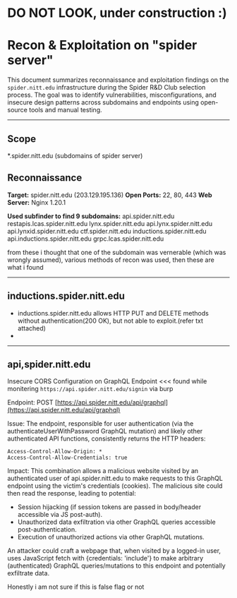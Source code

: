 # DO NOT LOOK, under construction :)

# Recon & Exploitation on "spider server"

This document summarizes reconnaissance and exploitation findings on the `spider.nitt.edu` infrastructure during the Spider R&D Club selection process. The goal was to identify vulnerabilities, misconfigurations, and insecure design patterns across subdomains and endpoints using open-source tools and manual testing.

---

## Scope
*.spider.nitt.edu
(subdomains of spider server)


## Reconnaissance

**Target:** spider.nitt.edu (203.129.195.136)
**Open Ports:** 22, 80, 443
**Web Server:** Nginx 1.20.1

**Used subfinder to find 9 subdomains:**
api.spider.nitt.edu
restapis.lcas.spider.nitt.edu
lynx.spider.nitt.edu
api.lynx.spider.nitt.edu
api.lynxid.spider.nitt.edu
ctf.spider.nitt.edu
inductions.spider.nitt.edu
api.inductions.spider.nitt.edu
grpc.lcas.spider.nitt.edu

from these i thought that one of the subdomain was vernerable (which was wrongly assumed), various methods of recon was used, then these are what i found

---

## inductions.spider.nitt.edu

* inductions.spider.nitt.edu allows HTTP PUT and DELETE methods without authentication(200 OK), but not able to exploit.(refer txt attached)
* 



---

## api,spider.nitt.edu

Insecure CORS Configuration on GraphQL Endpoint <<< found while monitering `https://api.spider.nitt.edu/signin` via burp

Endpoint:
POST [https://api.spider.nitt.edu/api/graphql](https://api.spider.nitt.edu/api/graphql)

Issue:
The endpoint, responsible for user authentication (via the authenticateUserWithPassword GraphQL mutation) and likely other authenticated API functions, consistently returns the HTTP headers:

```
Access-Control-Allow-Origin: *
Access-Control-Allow-Credentials: true
```

Impact:
This combination allows a malicious website visited by an authenticated user of api.spider.nitt.edu to make requests to this GraphQL endpoint using the victim's credentials (cookies). The malicious site could then read the response, leading to potential:

* Session hijacking (if session tokens are passed in body/header accessible via JS post-auth).
* Unauthorized data exfiltration via other GraphQL queries accessible post-authentication.
* Execution of unauthorized actions via other GraphQL mutations.

An attacker could craft a webpage that, when visited by a logged-in user, uses JavaScript fetch with {credentials: 'include'} to make arbitrary (authenticated) GraphQL queries/mutations to this endpoint and potentially exfiltrate data.

Honestly i am not sure if this is false flag or not
